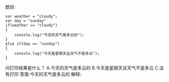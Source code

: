 题目:

    var weather = "cloudy";
    var day = "sunday"
    if(weather == "cloudy")
    {
        console.log("今天的天气是多云的");
    }
    else if(day == "sunday")
    {
        console.log("今天是星期天且天气不是多云");
    }
问打印结果是什么？
A.今天的天气是多云的
B.今天是星期天且天气不是多云
C.没有打印
答案:今天的天气是多云的
解释:
